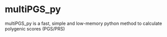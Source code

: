 # multiPGS_py
multiPGS_py is a fast, simple and low-memory python method to calculate polygenic scores (PGS/PRS)
